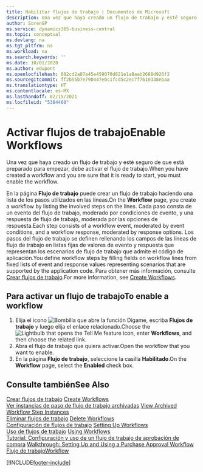 ```yaml
---
title: Habilitar flujos de trabajo | Documentos de Microsoft
description: Una vez que haya creado un flujo de trabajo y esté seguro de que está preparado para empezar, debe activar el flujo de trabajo.
author: SorenGP
ms.service: dynamics365-business-central
ms.topic: conceptual
ms.devlang: na
ms.tgt_pltfrm: na
ms.workload: na
ms.search.keywords: ''
ms.date: 10/01/2020
ms.author: edupont
ms.openlocfilehash: 802cd2a07a45e459070d821e1a8aab2688d926f2
ms.sourcegitcommit: ff2b55b7e790447e0c1fcd5c2ec7f7610338ebaa
ms.translationtype: HT
ms.contentlocale: es-MX
ms.lasthandoff: 02/15/2021
ms.locfileid: "5384460"
---
```

# <a name="enable-workflows"></a><span data-ttu-id="18f9c-103">Activar flujos de trabajo</span><span class="sxs-lookup"><span data-stu-id="18f9c-103">Enable Workflows</span></span>
<span data-ttu-id="18f9c-104">Una vez que haya creado un flujo de trabajo y esté seguro de que está preparado para empezar, debe activar el flujo de trabajo.</span><span class="sxs-lookup"><span data-stu-id="18f9c-104">When you have created a workflow and you are sure that it is ready to start, you must enable the workflow.</span></span>  

 <span data-ttu-id="18f9c-105">En la página **Flujo de trabajo** puede crear un flujo de trabajo haciendo una lista de los pasos utilizados en las líneas.</span><span class="sxs-lookup"><span data-stu-id="18f9c-105">On the **Workflow** page, you create a workflow by listing the involved steps on the lines.</span></span> <span data-ttu-id="18f9c-106">Cada paso consta de un evento del flujo de trabajo, moderado por condiciones de evento, y una respuesta de flujo de trabajo, moderada por las opciones de respuesta.</span><span class="sxs-lookup"><span data-stu-id="18f9c-106">Each step consists of a workflow event, moderated by event conditions, and a workflow response, moderated by response options.</span></span> <span data-ttu-id="18f9c-107">Los pasos del flujo de trabajo se definen rellenando los campos de las líneas de flujo de trabajo en listas fijas de valores de evento y respuesta que representan los escenarios de flujo de trabajo que admite el código de aplicación.</span><span class="sxs-lookup"><span data-stu-id="18f9c-107">You define workflow steps by filling fields on workflow lines from fixed lists of event and response values representing scenarios that are supported by the application code.</span></span> <span data-ttu-id="18f9c-108">Para obtener más información, consulte [Crear flujos de trabajo](across-how-to-create-workflows.md).</span><span class="sxs-lookup"><span data-stu-id="18f9c-108">For more information, see [Create Workflows](across-how-to-create-workflows.md).</span></span>  

## <a name="to-enable-a-workflow"></a><span data-ttu-id="18f9c-109">Para activar un flujo de trabajo</span><span class="sxs-lookup"><span data-stu-id="18f9c-109">To enable a workflow</span></span>  
1.  <span data-ttu-id="18f9c-110">Elija el icono ![Bombilla que abre la función Dígame](media/ui-search/search_small.png "Dígame qué desea hacer"), escriba **Flujos de trabajo** y luego elija el enlace relacionado.</span><span class="sxs-lookup"><span data-stu-id="18f9c-110">Choose the ![Lightbulb that opens the Tell Me feature](media/ui-search/search_small.png "Tell me what you want to do") icon, enter **Workflows**, and then choose the related link.</span></span>  
2.  <span data-ttu-id="18f9c-111">Abra el flujo de trabajo que quiera activar.</span><span class="sxs-lookup"><span data-stu-id="18f9c-111">Open the workflow that you want to enable.</span></span>  
3.  <span data-ttu-id="18f9c-112">En la página **Flujo de trabajo**, seleccione la casilla **Habilitado**.</span><span class="sxs-lookup"><span data-stu-id="18f9c-112">On the **Workflow** page, select the **Enabled** check box.</span></span>  

## <a name="see-also"></a><span data-ttu-id="18f9c-113">Consulte también</span><span class="sxs-lookup"><span data-stu-id="18f9c-113">See Also</span></span>  
 <span data-ttu-id="18f9c-114">[Crear flujos de trabajo](across-how-to-create-workflows.md) </span><span class="sxs-lookup"><span data-stu-id="18f9c-114">[Create Workflows](across-how-to-create-workflows.md) </span></span>  
 <span data-ttu-id="18f9c-115">[Ver instancias de paso de flujo de trabajo archivadas](across-how-to-view-archived-workflow-step-instances.md) </span><span class="sxs-lookup"><span data-stu-id="18f9c-115">[View Archived Workflow Step Instances](across-how-to-view-archived-workflow-step-instances.md) </span></span>  
 <span data-ttu-id="18f9c-116">[Eliminar flujos de trabajo](across-how-to-delete-workflows.md) </span><span class="sxs-lookup"><span data-stu-id="18f9c-116">[Delete Workflows](across-how-to-delete-workflows.md) </span></span>  
 <span data-ttu-id="18f9c-117">[Configuración de flujos de trabajo](across-set-up-workflows.md) </span><span class="sxs-lookup"><span data-stu-id="18f9c-117">[Setting Up Workflows](across-set-up-workflows.md) </span></span>  
 <span data-ttu-id="18f9c-118">[Uso de flujos de trabajo](across-use-workflows.md) </span><span class="sxs-lookup"><span data-stu-id="18f9c-118">[Using Workflows](across-use-workflows.md) </span></span>  
 <span data-ttu-id="18f9c-119">[Tutorial: Configuración y uso de un flujo de trabajo de aprobación de compra](walkthrough-setting-up-and-using-a-purchase-approval-workflow.md) </span><span class="sxs-lookup"><span data-stu-id="18f9c-119">[Walkthrough: Setting Up and Using a Purchase Approval Workflow](walkthrough-setting-up-and-using-a-purchase-approval-workflow.md) </span></span>  
 [<span data-ttu-id="18f9c-120">Flujo de trabajo</span><span class="sxs-lookup"><span data-stu-id="18f9c-120">Workflow</span></span>](across-workflow.md)   


[!INCLUDE[footer-include](includes/footer-banner.md)]